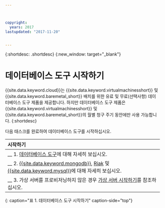 ```yaml
---



copyright:
  years: 2017
lastupdated: "2017-11-20"


---
```


{:shortdesc: .shortdesc}
{:new_window: target="_blank"}

# 데이터베이스 도구 시작하기

{{site.data.keyword.cloud}}는 {{site.data.keyword.virtualmachinesshort}} 및 {{site.data.keyword.baremetal_short}} 배치를 위한 유료 및 무료(선택사항) 데이터베이스 도구 제품을 제공합니다. 하지만 데이터베이스 도구 제품은 {{site.data.keyword.virtualmachinesshort}} 및 {{site.data.keyword.baremetal_short}}의 월별 청구 주기 동안에만 사용 가능합니다.
{:shortdesc}

다음 태스크를 완료하여 데이터베이스 도구를 시작하십시오.

| 시작하기          |
|:------------------|
| __ 1. [데이터베이스 도구](database-tools-about.html)에 대해 자세히 보십시오. |
| __ 2. [{{site.data.keyword.mongodb}}](mongodb-topic-description.html), [Riak](riak.html) 및 [{{site.data.keyword.mysql}}](postgresql-security-best-practices.html)에 대해 자세히 보십시오. |
| __ 3. 가상 서버를 프로비저닝하지 않은 경우 [가상 서버 시작하기](docs/vsi/vsi_index.html)를 참조하십시오.  |
{: caption="표 1. 데이터베이스 도구 시작하기" caption-side="top"}
